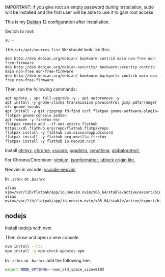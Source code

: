 IMPORTANT: if you give root an empty password during installation, sudo will be installed and the first user will be able to use it to gain root access

This is my [Debian](https://distrowatch.com/table.php?distribution=debian) 12 configuration after installation.

Switch to root:
```
su -
```

The `/etc/apt/sources.list` file should look like this:

```
deb http://deb.debian.org/debian/ bookworm contrib main non-free non-free-firmware
deb http://deb.debian.org/debian-security/ bookworm-security contrib main non-free non-free-firmware
deb http://deb.debian.org/debian/ bookworm-backports contrib main non-free non-free-firmware
```

Then, run the following commands:

```
apt update ; apt full-upgrade -y ; apt autoremove -y
apt install -y gnome-clocks transmission pavucontrol gimp pdfarranger vlc gnome-tweaks 
apt install -y git ripgrep fd-find curl flatpak gnome-software-plugin-flatpak gnome-console podman
apt remove -y firefox-esr
flatpak remote-add --if-not-exists flathub https://dl.flathub.org/repo/flathub.flatpakrepo
flatpak install -y flathub com.discordapp.Discord
flatpak install -y flathub org.mozilla.firefox
flatpak install -y flathub io.neovim.nvim
```

Install 
[ohmyz](https://ohmyz.sh/),
[chrome](https://www.google.com/chrome/dr/download/), 
[vscode](https://code.visualstudio.com/),
[pgadmin](https://www.pgadmin.org/),
[syncthing](https://syncthing.net/), 
[globalprotect](https://github.com/yuezk/GlobalProtect-openconnect), 

For Chrome/Chromium: 
[vimium](https://chromewebstore.google.com/detail/vimium/dbepggeogbaibhgnhhndojpepiihcmeb), 
[jsonformatter](https://chromewebstore.google.com/detail/json-formatter/bcjindcccaagfpapjjmafapmmgkkhgoa),
[ublock origin lite](https://chromewebstore.google.com/detail/ublock-origin-lite/ddkjiahejlhfcafbddmgiahcphecmpfh),

Neovim in vscode:
[vscode-neovim](https://marketplace.visualstudio.com/items?itemName=asvetliakov.vscode-neovim) 

In `.zshrc` or `.bashrc`
```
alias vim=/var/lib/flatpak/app/io.neovim.nvim/x86_64/stable/active/export/bin/io.neovim.nvim
alias nvim=/var/lib/flatpak/app/io.neovim.nvim/x86_64/stable/active/export/bin/io.neovim.nvim
```

## nodejs

[Install nodejs with nvm](https://github.com/nvm-sh/nvm#install--update-script)

Then close and open a new console.

```bash
nvm install --lts
npm install -g npm-check-updates npm
```


In `.zshrc` or `.bashrc` add the following line:
```bash
export NODE_OPTIONS=--max_old_space_size=8192
```

